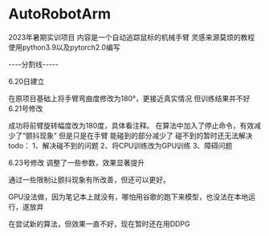 # AutoRobotArm
2023年暑期实训项目
内容是一个自动追踪鼠标的机械手臂
灵感来源莫烦的教程
使用python3.9以及pytorch2.0编写

----分割线-----

6.20日建立

在原项目基础上将手臂弯曲度修改为180°，更接近真实情况
但训练结果并不好
6.21号修改

成功将前臂旋转幅度改为180度，具体看注释。
在算法中加入了停止命令，有效减少了“颤抖现象”
但是只是在手臂 能碰到的部分减少了
碰不到的暂时还无法解决
todo：
1、解决碰不到的问题
2、将CPU训练改为GPU训练
3、障碍问题

6.23号修改
调整了一些参数，效果显著提升

通过一些限制让颤抖现象有所改善，但还可以更好。

GPU没法做，因为笔记本上就没有，哪怕用谷歌的跑下来模型，也没法在本地运行，遂放弃

在尝试新的算法，但效果一直不好，现在暂时还在用DDPG



